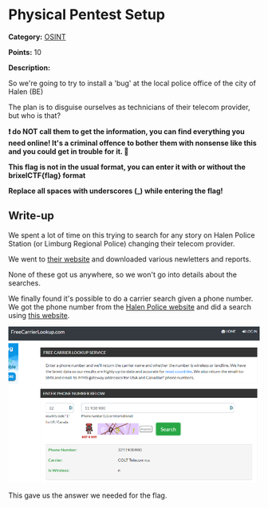 # Physical Pentest Setup
**Category:** [OSINT](../README.md)

**Points:** 10

**Description:**

So we're going to try to install a 'bug' at the local police office of the city of Halen (BE)

The plan is to disguise ourselves as technicians of their telecom provider, but who is that?

**❗ do NOT call them to get the information, you can find everything you need online! It's a criminal offence to bother them with nonsense like this and you could get in trouble for it. 📵**

**This flag is not in the usual format, you can enter it with or without the brixelCTF{flag} format**

**Replace all spaces with underscores (_) while entering the flag!**

## Write-up
We spent a lot of time on this trying to search for any story on Halen Police Station (or Limburg Regional Police) changing their telecom provider.

We went to [their website](https://www.politie.be/5907/) and downloaded various newletters and reports.

None of these got us anywhere, so we won't go into details about the searches.

We finally found it's possible to do a carrier search given a phone number. We got the phone number from the [Halen Police website](https://www.politie.be/5907/contact/commissariaten/wijkkantoor-halen) and did a search using [this website](https://freecarrierlookup.com/).

![Provider lookup](provider_lookup.png)

This gave us the answer we needed for the flag.